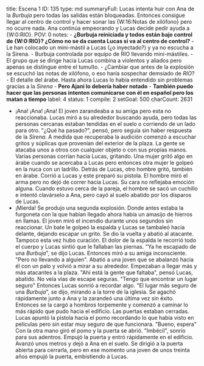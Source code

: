title:          Escena 1
ID:             135
type:           md
summaryFull:    Lucas intenta huir con Ana de la *Burbuja* pero todas las salidas están bloqueadas. Entonces consigue llegar al centro de control y hacer sonar las {W:16:Notas de xilófono} pero no ocurre nada. Ana continúa empeorando y Lucas decide pedir ayuda a {W:0:RIO}.
POV:            0
notes:          - **¿Burbuja reiniciada y todos están bajo control de {W:0:RIO}? ¿Cómo no se da cuenta Lucas si va al centro de control?**
                - Le han colocado un mini-mástil a Lucas (¿o inyectado?) y ya no escucha a la Sirena.
                - Burbuja controlada por equipo de RIO llevando mini-mástiles.
                - El grupo que se dirige hacia Lucas combina a violentos y aliados pero apenas se distingue entre el tumulto.
                - ¿Cambiar que antes de la explosión se escuchó las notas de xilófono, o eso haría sospechar demsiado de *RIO*?
                - El detalle del árabe. Hasta ahora Lucas lo había entendido sin problemas gracias a la *Sirena*
                - **Pero Ajani lo debería haber notado**
                - **También puedo hacer que las personas intenten comunicarse con él en español pero los matan a tiempo**
label:          4
status:         1
compile:        2
setGoal:        500
charCount:      2631


- ¡Ana! ¡Ana! ¡Ana!
El joven zarandeaba a su amiga pero esta no reaccionaba. Lucas miró a su alrededor buscando ayuda, pero todas las personas cercanas estaban tendidas en el suelo o corriendo de un lado para otro.
"¿Qué ha pasado?", pensó, pero seguía sin haber respuesta de la *Sirena*.
A medida que recuperaba la audición comenzó a escuchar gritos y súplicas que provenían del exterior de la plaza. La gente se atacaba unos a otros con cualquier objeto o con sus propias manos.
Varias personas corrían hacia Lucas, gritando.
Una mujer gritó algo en árabe cuando se acercaba a Lucas pero entonces otra mujer le golpeó en la nuca con un ladrillo.
Detrás de Lucas, otro hombre gritó, también en árabe. Corrió a Lucas y este preparó su pistola. El hombre miró el arma pero no dejó de correr hacia Lucas. Su cara no reflejaba emoción alguna.
Cuando estuvo cerca de la pareja, el hombre se sacó un cuchillo e intentó clavárselo a Ana, pero cayó al suelo abatido por los disparos de Lucas.
- ¡Mierda!
Se produjo una segunda explosión. Donde antes estaba la furgoneta con la que habían llegado ahora había un amasijo de hierros en llamas.
El joven miró el incendio durante unos segundos sin reaccionar. Un bate le golpeó la espalda y Lucas se tambaleó hacia delante, dejando escapar un grito.
Se dio la vuelta y abatió al atacante.
Tampoco esta vez hubo curación. El dolor de la espalda le recorrió todo el cuerpo y Lucas sintió que le fallaban las piernas.
"Ya he escapado de una *Burbuja*", se dijo Lucas. Entonces miró a su amiga inconsciente. "Pero no llevando a alguien".
Abatió a una joven que se abalanzó hacia él con un palo y volvió a mirar a su alrededor.
Empezaban a llegar más y más atacantes a la plaza.
"Ahí está la gente que faltaba", pensó Lucas, abatido.
No veía vías de escape seguras.
"Tengo que encontrar un lugar seguro"
Entonces Lucas sonrió a recordar algo.
"El lugar más seguro de una *Burbuja*", se dijo, mirando a la torre de la iglesia.
Se agachó rápidamente junto a Ana y la zarandeó una última vez sin éxito. Entonces se la cargó a hombros torpemente y comenzó a caminar lo más rápido que pudo hacia el edificio.
Las puertas estaban cerradas. Lucas apuntó la pistola hacia el pomo recordando lo que había visto en películas pero sin estar muy seguro de que funcionara.
"Bueno, espera"
Con la otra mano giró el pomo y la puerta se abrió.
"Imbécil", sonrío para sus adentros.
Empujó la puerta y entró rápidamente en el edificio.
Avanzó unos metros y dejó a Ana en el suelo. Se dirigió a la puerta abierta para cerrarla, pero en ese momento una joven de unos treinta años empujó la puerta, embistiendo a Lucas.